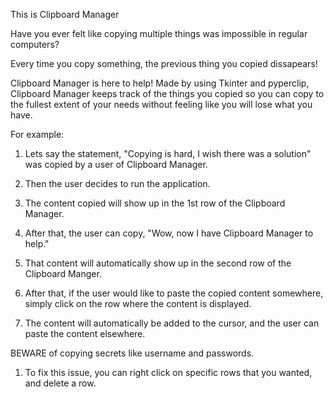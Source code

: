 This is Clipboard Manager

Have you ever felt like copying multiple things was impossible in regular computers?

Every time you copy something, the previous thing you copied dissapears!

Clipboard Manager is here to help! Made by using Tkinter and pyperclip, Clipboard Manager keeps track of the things you copied so you can copy
to the fullest extent of your needs without feeling like you will lose what you have. 

For example: 
1. Lets say the statement, "Copying is hard, I wish there was a solution" was copied by a user of Clipboard Manager.

2. Then the user decides to run the application. 
             
3. The content copied will show up in the 1st row of the Clipboard Manager.
             
4. After that, the user can copy, "Wow, now I have Clipboard Manager to help."
             
5. That content will automatically show up in the second row of the Clipboard Manger.
             
6. After that, if the user would like to paste the copied content somewhere, simply click on the row where the content is displayed.
             
7. The content will automatically be added to the cursor, and the user can paste the content elsewhere.
             
BEWARE of copying secrets like username and passwords.

1. To fix this issue, you can right click on specific rows that you wanted, and delete a row.
